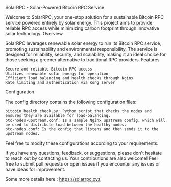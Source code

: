 SolarRPC - Solar-Powered Bitcoin RPC Service

Welcome to SolarRPC, your one-stop solution for a sustainable Bitcoin RPC service powered entirely by solar energy. This project aims to provide reliable RPC access while minimizing carbon footprint through innovative solar technology.
Overview

SolarRPC leverages renewable solar energy to run its Bitcoin RPC service, promoting sustainability and environmental responsibility. The service is designed for reliability, security, and scalability, making it an ideal choice for those seeking a greener alternative to traditional RPC providers.
Features

    Secure and reliable Bitcoin RPC access
    Utilizes renewable solar energy for operation
    Efficient load balancing and health checks through Nginx
    Rate limiting and authentication via Kong server

Configuration

The config directory contains the following configuration files:

    bitcoin_health_check.py: Python script that checks the nodes and ensures they are available for load-balancing.
    btc-nodes-upstream.conf: Is a sample Nginx upstream config, which will be used to distribute load between the healthy nodes.
    btc-nodes.conf: Is the config that listens and then sends it to the upstream nodes.

Feel free to modify these configurations according to your requirements.

If you have any questions, feedback, or suggestions, please don't hesitate to reach out by contacting us. Your contributions are also welcome! Feel free to submit pull requests or open issues if you encounter any issues or have ideas for improvement.

Some more details here : https://solarrpc.xyz
